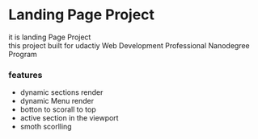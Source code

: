 # Landing Page Project

it is landing Page Project  
this project built for udactiy Web Development Professional Nanodegree Program

### features

- dynamic sections render
- dynamic Menu render
- botton to scorall to top
- active section in the viewport
- smoth scorlling
